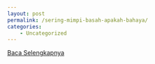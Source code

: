 ```yaml
---
layout: post
permalink: /sering-mimpi-basah-apakah-bahaya/
categories:
    - Uncategorized
---
```


[Baca Selengkapnya](/10)